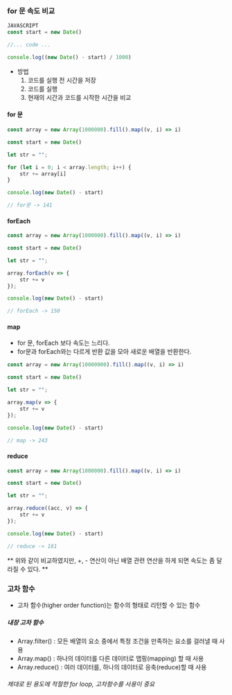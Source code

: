 ### for 문 속도 비교
```javascript
JAVASCRIPT
const start = new Date()

//... code ...

console.log((new Date() - start) / 1000)
```
- 방법
  1. 코드를 실행 전 시간을 저장
  2. 코드를 실행
  3. 현재의 시간과 코드를 시작한 시간을 비교

#### for 문
```javascript
const array = new Array(1000000).fill().map((v, i) => i)

const start = new Date()

let str = "";

for (let i = 0; i < array.length; i++) {
    str += array[i]
}

console.log(new Date() - start)

// for문 -> 141
```
#### forEach
```javascript
const array = new Array(1000000).fill().map((v, i) => i)

const start = new Date()

let str = "";

array.forEach(v => {
    str += v
});

console.log(new Date() - start)

// forEach -> 150
```

#### map
- for 문, forEach 보다 속도는 느리다.
- for문과 forEach와는 다르게 반환 값을 모아 새로운 배열을 반환한다.

```javascript
const array = new Array(10000000).fill().map((v, i) => i)

const start = new Date()

let str = "";

array.map(v => {
    str += v
});

console.log(new Date() - start)

// map -> 243
```

#### reduce
```javascript
const array = new Array(1000000).fill().map((v, i) => i)

const start = new Date()

let str = "";

array.reduce((acc, v) => {
    str += v
});

console.log(new Date() - start)

// reduce -> 181
```

** 위와 같이 비교하였지만, +, - 연산이 아닌 배열 관련 연산을 하게 되면 속도는 좀 달라질 수 있다. ** 

### 고차 함수
- 고차 함수(higher order function)는 함수의 형태로 리턴할 수 있는 함수
##### 내장 고차 함수
- Array.filter() : 모든 배열의 요소 중에서 특정 조건을 만족하는 요소를 걸러낼 때 사용
- Array.map() : 하나의 데이터를 다른 데이터로 맵핑(mapping) 할 때 사용
- Array.reduce() : 여러 데이터를, 하나의 데이터로 응축(reduce)할 때 사용


###### 제대로 된 용도에 적절한 for loop, 고차함수를 사용이 중요